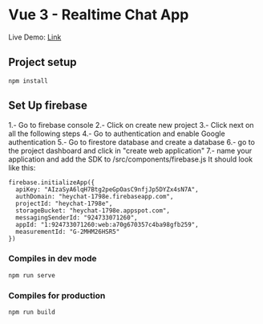 # Vue 3 - Realtime Chat App

Live Demo: [Link](https://heychat-1798e.web.app)

## Project setup

```
npm install
```
## Set Up firebase
1.- Go to firebase console
2.- Click on create new project
3.- Click next on all the following steps
4.- Go to authentication and enable Google authentication
5.- Go to firestore database and create a database
6.- go to the project dashboard and click in "create web application"
7.- name your application and add the SDK to /src/components/firebase.js 
It should look like this: 
```
firebase.initializeApp({
  apiKey: "AIzaSyA6lqH7Btg2peGpOasC9nfjJp5DYZx4sN7A",
  authDomain: "heychat-1798e.firebaseapp.com",
  projectId: "heychat-1798e",
  storageBucket: "heychat-1798e.appspot.com",
  messagingSenderId: "924733071260",
  appId: "1:924733071260:web:a70g670357c4ba98gfb259",
  measurementId: "G-2MHM26HSR5"
})
```

### Compiles in dev mode

```
npm run serve
```

### Compiles for production

```
npm run build
```

